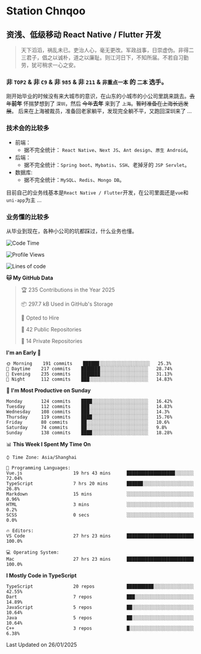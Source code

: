 # Station Chnqoo

## 资浅、低级移动 React Native / Flutter 开发

> 天下滔滔，祸乱未已。吏治人心，毫无更改。军政战事，日崇虚伪。非得二三君子，倡之以诚朴，道之以廉耻。则江河日下，不知所届。不若自习勤劳，犹可稍求一心之安。

### 非 `TOP2` & 非 `C9` & 非 `985` & 非 `211` & `非重点一本` 的 `二本` 选手。

刚开始毕业的时候没有来大城市的意识，在山东的小城市的小公司里跳来跳去。~~去年~~**前年** 怀揣梦想到了 `深圳`，然后 ~~今年~~**去年** 来到了 `上海`。~~暂时准备在上海长远发展~~。
后来在上海被裁员，准备回老家躺平，发现完全躺不平，又跑回深圳来了 ...

### 技术会的比较多

- 前端：
  - 据不完全统计： `React Native`、`Next JS`、`Ant design`、`原生 Android`。
- 后端：
  - 据不完全统计：`Spring boot`、`Mybatis`、`SSH`、老掉牙的 `JSP Servlet`。
- 数据库:
  - 据不完全统计：`MySQL`、`Redis`、`Mongo DB`。

目前自己的业务线基本是`React Native / Flutter`开发，在公司里面还是`vue`和`uni-app`为主 ...

### 业务懂的比较多

从毕业到现在，各种小公司的坑都踩过，什么业务也懂。

<!--START_SECTION:waka-->
![Code Time](http://img.shields.io/badge/Code%20Time-7%2C350%20hrs%2057%20mins-blue)

![Profile Views](http://img.shields.io/badge/Profile%20Views-0-blue)

![Lines of code](https://img.shields.io/badge/From%20Hello%20World%20I%27ve%20Written-494%20Thousand%20lines%20of%20code-blue)

**🐱 My GitHub Data** 

> 🏆 235 Contributions in the Year 2025
 > 
> 📦 297.7 kB Used in GitHub's Storage 
 > 
> 💼 Opted to Hire
 > 
> 📜 42 Public Repositories 
 > 
> 🔑 14 Private Repositories  
 > 
**I'm an Early 🐤** 

```text
🌞 Morning    191 commits    ██████░░░░░░░░░░░░░░░░░░░   25.3% 
🌆 Daytime    217 commits    ███████░░░░░░░░░░░░░░░░░░   28.74% 
🌃 Evening    235 commits    ███████░░░░░░░░░░░░░░░░░░   31.13% 
🌙 Night      112 commits    ███░░░░░░░░░░░░░░░░░░░░░░   14.83%

```
📅 **I'm Most Productive on Sunday** 

```text
Monday       124 commits    ████░░░░░░░░░░░░░░░░░░░░░   16.42% 
Tuesday      112 commits    ███░░░░░░░░░░░░░░░░░░░░░░   14.83% 
Wednesday    108 commits    ███░░░░░░░░░░░░░░░░░░░░░░   14.3% 
Thursday     119 commits    ████░░░░░░░░░░░░░░░░░░░░░   15.76% 
Friday       80 commits     ██░░░░░░░░░░░░░░░░░░░░░░░   10.6% 
Saturday     74 commits     ██░░░░░░░░░░░░░░░░░░░░░░░   9.8% 
Sunday       138 commits    ████░░░░░░░░░░░░░░░░░░░░░   18.28%

```


📊 **This Week I Spent My Time On** 

```text
⌚︎ Time Zone: Asia/Shanghai

💬 Programming Languages: 
Vue.js                   19 hrs 43 mins      ██████████████████░░░░░░░   72.04% 
TypeScript               7 hrs 20 mins       ██████░░░░░░░░░░░░░░░░░░░   26.8% 
Markdown                 15 mins             ░░░░░░░░░░░░░░░░░░░░░░░░░   0.96% 
HTML                     3 mins              ░░░░░░░░░░░░░░░░░░░░░░░░░   0.2% 
SCSS                     0 secs              ░░░░░░░░░░░░░░░░░░░░░░░░░   0.0%

🔥 Editors: 
VS Code                  27 hrs 23 mins      █████████████████████████   100.0%

💻 Operating System: 
Mac                      27 hrs 23 mins      █████████████████████████   100.0%

```

**I Mostly Code in TypeScript** 

```text
TypeScript               20 repos            ██████████░░░░░░░░░░░░░░░   42.55% 
Dart                     7 repos             ███░░░░░░░░░░░░░░░░░░░░░░   14.89% 
JavaScript               5 repos             ██░░░░░░░░░░░░░░░░░░░░░░░   10.64% 
Java                     5 repos             ██░░░░░░░░░░░░░░░░░░░░░░░   10.64% 
C++                      3 repos             █░░░░░░░░░░░░░░░░░░░░░░░░   6.38%

```



 Last Updated on 26/01/2025
<!--END_SECTION:waka-->

<!---
ChenqiaoStation/ChenqiaoStation is a ✨ special ✨ repository because its `README.md` (this file) appears on your GitHub profile.
You can click the Preview link to take a look at your changes.
--->
